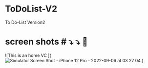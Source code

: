 # ToDoList-V2
To Do-List Version2

# screen shots # ⤵️ ⤵️ 🥇
![This is an home VC ](![Simulator Screen Shot - iPhone 12 Pro - 2022-09-06 at 03 27 04](https://user-images.githubusercontent.com/57367756/188528290-4a985770-e789-4759-b14f-933c73511968.png)
)

